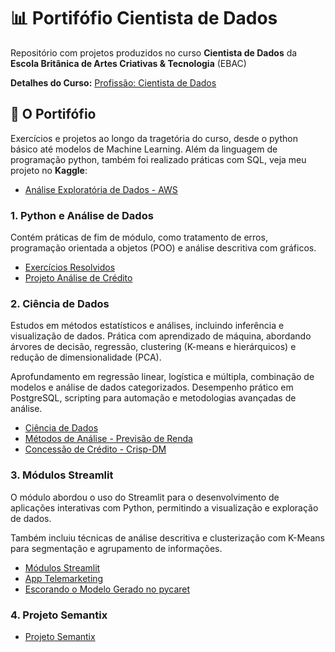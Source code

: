 # 📊 Portifófio Cientista de Dados
Repositório com projetos produzidos no curso **Cientista de Dados** da **Escola Britânica de Artes Criativas & Tecnologia** (EBAC)

**Detalhes do Curso:** [Profissão: Cientista de Dados](https://ebaconline.com.br/cientista-de-dados)

## 📂 O Portifófio
Exercícios e projetos ao longo da tragetória do curso, desde o python básico até modelos de Machine Learning. Além da linguagem de programação python, também foi realizado práticas com SQL, veja meu projeto no **Kaggle**:
- [Análise Exploratória de Dados - AWS](https://www.kaggle.com/code/adrielleclemente/an-lise-explorat-ria-de-dados-aws)

### 1. Python e Análise de Dados
Contém práticas de fim de módulo, como tratamento de erros, programação orientada a objetos (POO) e análise descritiva com gráficos.

- [Exercícios Resolvidos](https://github.com/adrielleClemente/cientista_de_dados/tree/main/1.Python%20e%20An%C3%A1lise%20de%20Dados/Exerc%C3%ADcios%20Resolvidos)
- [Projeto Análise de Crédito](https://github.com/adrielleClemente/cientista_de_dados/tree/main/1.Python%20e%20An%C3%A1lise%20de%20Dados/Projeto%20Final%20de%20An%C3%A1lise%20de%20Dados)

### 2. Ciência de Dados
Estudos em métodos estatísticos e análises, incluindo inferência e visualização de dados. Prática com aprendizado de máquina, abordando árvores de decisão, regressão, clustering (K-means e hierárquicos) e redução de dimensionalidade (PCA).

Aprofundamento em regressão linear, logística e múltipla, combinação de modelos e análise de dados categorizados. Desempenho prático em PostgreSQL, scripting para automação e metodologias avançadas de análise.

- [Ciência de Dados](https://github.com/adrielleClemente/cientista_de_dados/tree/main/2.Ci%C3%AAncia%20de%20Dados)
- [Métodos de Análise - Previsão de Renda](https://github.com/adrielleClemente/cientista_de_dados/tree/main/2.Ci%C3%AAncia%20de%20Dados/16.M%C3%A9todos%20de%20an%C3%A1lise)
- [Concessão de Crédito - Crisp-DM](https://github.com/adrielleClemente/cientista_de_dados/tree/main/2.Ci%C3%AAncia%20de%20Dados/classifica_cretido_Crisp-DM#concess%C3%A3o-de-cr%C3%A9dito)

### 3. Módulos Streamlit
O módulo abordou o uso do Streamlit para o desenvolvimento de aplicações interativas com Python, permitindo a visualização e exploração de dados. 

Também incluiu técnicas de análise descritiva e clusterização com K-Means para segmentação e agrupamento de informações.

- [Módulos Streamlit](https://github.com/adrielleClemente/cientista_de_dados/tree/main/3.M%C3%B3dulos%20Streamlit)
- [App Telemarketing](https://github.com/adrielleClemente/cientista_de_dados/tree/main/3.M%C3%B3dulos%20Streamlit/28.Streamlit%20III%2C%20IV)
- [Escorando o Modelo Gerado no pycaret](https://github.com/adrielleClemente/cientista_de_dados/tree/main/3.M%C3%B3dulos%20Streamlit/38.Streamlit%20VI%20e%20Pycaret)


### 4. Projeto Semantix
- [Projeto Semantix](https://github.com/adrielleClemente/cientista_de_dados/tree/main/4.Projeto%20Semantix)
